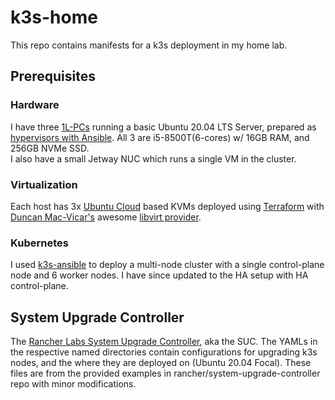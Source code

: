 # k3s-home
This repo contains manifests for a k3s deployment in my home lab.

## Prerequisites
### Hardware
I have three [1L-PCs](https://www.servethehome.com/introducing-project-tinyminimicro-home-lab-revolution/) running a basic Ubuntu 20.04 LTS Server, prepared as [hypervisors with Ansible](https://github.com/mattsn0w/ubuntu_hypervisor). All 3 are i5-8500T(6-cores) w/ 16GB RAM, and 256GB NVMe SSD.  
I also have a small Jetway NUC which runs a single VM in the cluster.

### Virtualization
Each host has 3x [Ubuntu Cloud](https://cloud-images.ubuntu.com/releases/jammy/release/SHA1SUMS) based KVMs deployed using [Terraform](https://terraform.io/) with [Duncan Mac-Vicar's](https://github.com/dmacvicar) awesome [libvirt provider](https://github.com/dmacvicar/terraform-provider-libvirt). 

### Kubernetes
I used [k3s-ansible](https://github.com/k3s-io/k3s-ansible) to deploy a multi-node cluster with a single control-plane node and 6 worker nodes.
I have since updated to the HA setup with HA control-plane.

## System Upgrade Controller
The [Rancher Labs System Upgrade Controller](https://github.com/rancher/system-upgrade-controller), aka the SUC.
The YAMLs in the respective named directories contain configurations for upgrading k3s nodes, and the where they are deployed on (Ubuntu 20.04 Focal).
These files are from the provided examples in rancher/system-upgrade-controller repo with minor modifications.  
